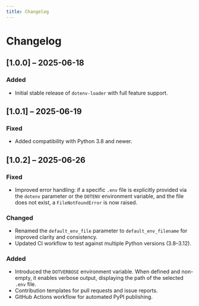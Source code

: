 ```yaml
---
title: Changelog
---
```

# Changelog

## [1.0.0] – 2025-06-18
### Added
- Initial stable release of `dotenv-loader` with full feature support.

## [1.0.1] – 2025-06-19
### Fixed
- Added compatibility with Python 3.8 and newer.

## [1.0.2] – 2025-06-26
### Fixed
- Improved error handling: if a specific `.env` file is explicitly provided via the `dotenv` parameter or the `DOTENV` environment variable, and the file does not exist, a `FileNotFoundError` is now raised.

### Changed
- Renamed the `default_env_file` parameter to `default_env_filename` for improved clarity and consistency.
- Updated CI workflow to test against multiple Python versions (3.8–3.12).

### Added
- Introduced the `DOTVERBOSE` environment variable. When defined and non-empty, it enables verbose output, displaying the path of the selected `.env` file.
- Contribution templates for pull requests and issue reports.
- GitHub Actions workflow for automated PyPI publishing.

